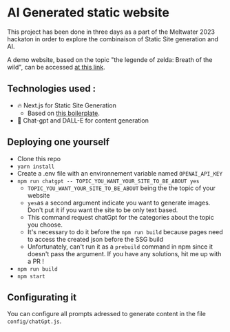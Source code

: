 # AI Generated static website

This project has been done in three days as a part of the Meltwater 2023 hackaton in order to explore the combinaison of Static Site generation and AI.

A demo website, based on the  topic "the legende of zelda: Breath of the wild", can be accessed [at this link](mw-hackaton-2023.vercel.app).

## Technologies used :
* 🔥 Next.js for Static Site Generation
  *  Based on [this boilerplate](https://github.com/ixartz/Next-js-Boilerplate).  
* 🤖 Chat-gpt and DALL-E for content generation

## Deploying one yourself

* Clone this repo 
* `yarn install`
* Create a .env file with an environnement variable named `OPENAI_API_KEY`
* `npm run chatgpt -- TOPIC_YOU_WANT_YOUR_SITE_TO_BE_ABOUT yes`
  * `TOPIC_YOU_WANT_YOUR_SITE_TO_BE_ABOUT` being the the topic of your website 
  * `yes`as a second argument indicate you want to generate images. Don't put it if you want the site to be only text based.
  * This command request chatGpt for the categories about the topic you choose.
  * It's necessary to do it before the `npm run build` because pages need to access the created json before the SSG build
  * Unfortunately, can't run it as a `prebuild` command in npm since it doesn't pass the argument. If you have any solutions, hit me up with a PR !
* `npm run build`
* `npm start`

##  Configurating it

You can configure all prompts adressed to generate content in the file `config/chatGpt.js`. 
